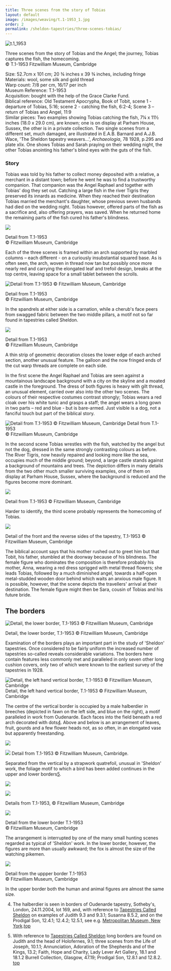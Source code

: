 ```yaml
---
title: Three scenes from the story of Tobias
layout: default
image: /images/weaving/t.1-1953_1.jpg
order: 2
permalink: /sheldon-tapestries/three-scenes-tobias/
---
```

![t.1_1953](/images/weaving/t.1-1953_1.jpg)

Three scenes from the story of Tobias and the Angel; the journey, Tobias captures the fish, the homecoming.  
© T.1-1953 Fitzwilliam Museum, Cambridge

Size: 52.7cm x 101 cm; 20 ¾ inches x 39 ¾ inches, including fringe  
Materials: wool, some silk and gold thread  
Warp count: 7/8 per cm, 16/17 per inch  
Museum Reference: T.1-1953  
Acquisition: bought with the help of the Grace Clarke Fund.  
Biblical reference: Old Testament Apocrypha, Book of Tobit, scene 1 - departure of Tobias, 5:16; scene 2 - catching the fish, 6:2-4; Scene 3 – return of Tobias and Angel, 11:9  
Similar pieces: Two examples showing Tobias catching the fish, 7¼ x 11½ inches (18.0 x 29.0 cm), are known; one is on display at Parham House, Sussex, the other is in a private collection. Two single scenes from a different set, much damaged, are illustrated in E.A.B. Barnard and A.J.B. Wace, 'The Sheldon tapestry weavers...', _Archaeologia_, 78 1928, p.295 and plate xlix. One shows Tobias and Sarah praying on their wedding night, the other Tobias anointing his father's blind eyes with the guts of the fish.

### Story

Tobias was told by his father to collect money deposited with a relative, a merchant in a distant town; before he went he was to find a trustworthy companion. That companion was the Angel Raphael and together with Tobias' dog they set out. Catching a large fish in the river Tigris they preserved its innards as medicine. When they reached their destination Tobias married the merchant's daughter, whose previous seven husbands had died on the wedding night. Tobias however, offered parts of the fish as a sacrifice and, also offering prayers, was saved. When he returned home the remaining parts of the fish cured his father's blindness.

![](/images/weaving/t.1-1953_8.jpg)

Detail from T.1-1953  
© Fitzwilliam Museum, Cambridge

Each of the three scenes is framed within an arch supported by marbled columns – each different - on a curiously insubstantial squared base. As is often seen, the arch, woven in thread now tan but possibly once more nearly red and carrying the elongated leaf and trefoil design, breaks at the top centre, leaving space for a small tablet between the scrolls.



![Detail from T.1-1953 © Fitzwilliam Museum, Cambridge](/images/weaving/t.1-1953_14.jpg)

Detail from T.1-1953  
© Fitzwilliam Museum, Cambridge

In the spandrels at either side is a carnation, while a cherub's face peers from swagged fabric between the two middle pillars, a motif not so far found in tapestries called Sheldon.



![](/images/weaving/t.1-1953_11.jpg)

Detail from T.1-1953  
© Fitzwilliam Museum, Cambridge

A thin strip of geometric decoration closes the lower edge of each arched section, another unusual feature. The galloon and the now fringed ends of the cut warp threads are complete on each side.  

In the first scene the Angel Raphael and Tobias are seen against a mountainous landscape background with a city on the skyline and a moated castle in the foreground. The dress of both figures is heavy with gilt thread, an unusual element, carried over also into the other two scenes. The colours of their respective costumes contrast strongly; Tobias wears a red cloak over his white tunic and grasps a staff; the angel wears a long gown in two parts – red and blue - but is bare-armed. Just visible is a dog, not a fanciful touch but part of the biblical story.

![Detail from T.1-1953 © Fitzwilliam Museum, Cambridge](/images/weaving/t.1-1953_3.jpg)
Detail from T.1-1953  
© Fitzwilliam Museum, Cambridge



In the second scene Tobias wrestles with the fish, watched by the angel but not the dog, dressed in the same strongly contrasting colours as before. The River Tigris, now heavily repaired and looking more like the sea, occupies much of the middle ground; beyond, a large castle stands against a background of mountains and trees. The depiction differs in many details from the two other much smaller surviving examples, one of them on display at Parham House, Sussex, where the background is reduced and the figures become more dominant.

![](/images/weaving/t.1-1953_4.jpg)

Detail from T.1-1953  © Fitzwilliam Museum, Cambridge

Harder to identify, the third scene probably represents the homecoming of Tobias.

![](/images/weaving/t.1-1953_5.jpg)

Detail of the front and the reverse sides of the tapestry, T.1-1953 © Fitzwilliam Museum, Cambridge

The biblical account says that his mother rushed out to greet him but that Tobit, his father, stumbled at the doorway because of his blindness. The female figure who dominates the composition is therefore probably his mother, Anna, wearing a red dress sprigged with metal thread flowers; she leads Tobias, followed by a much diminished angel, towards a half-open metal-studded wooden door behind which waits an anxious male figure. It is possible, however, that the scene depicts the travellers' arrival at their destination. The female figure might then be Sara, cousin of Tobias and his future bride.

The borders
-----------

![Detail, the lower border, T.1-1953 © Fitzwilliam Museum, Cambridge](/images/weaving/T.1-1953_15.jpg)

Detail, the lower border, T.1-1953 © Fitzwilliam Museum, Cambridge

Examination of the borders plays an important part in the study of 'Sheldon' tapestries. Once considered to be fairly uniform the increased number of tapestries so-called reveals considerable variations. The borders here contain features less commonly met and paralleled in only seven other long cushion covers, only two of which were known to the earliest survey of the tapestries in 1928.

![Detail, the left hand vertical border, T.1-1953 <br/>© Fitzwilliam Museum, Cambridge](/images/weaving/T.1-1953_16.jpg)
Detail, the left hand vertical border, T.1-1953 © Fitzwilliam Museum, Cambridge

The centre of the vertical border is occupied by a male halberdier in breeches (depicted in fawn on the left side, and blue on the right), a motif paralleled in work from Oudenarde. Each faces into the field beneath a red arch decorated with dots[4](#4). Above and below is an arrangement of leaves, fruit, gourds and a few flower heads not, as so often, in an elongated vase but apparently freestanding.

![](/images/weaving/t.1-1953_13.jpg)

![](/images/weaving/t.1-1953_9.jpg)
Detail from T.1-1953 © Fitzwilliam Museum, Cambridge.

Separated from the vertical by a strapwork quatrefoil, unusual in 'Sheldon' work, the foliage motif to which a bird has been added continues in the upper and lower borders[5](#5).

![](/images/weaving/t.1-1953_10.jpg)

![](/images/weaving/t.1-1953_6.jpg)

Details from T.1-1953, © Fitzwilliam Museum, Cambridge

![](/images/weaving/t.1-1953_11.jpg)

Detail from the lower border T.1-1953  
© Fitzwilliam Museum, Cambridge

The arrangement is interrupted by one of the many small hunting scenes regarded as typical of 'Sheldon' work. In the lower border, however, the figures are more than usually awkward; the fox is almost the size of the watching pikemen.

![](/images/weaving/t.1-1953_18.jpg)

Detail from the uppper border T.1-1953  
© Fitzwilliam Museum, Cambridge

In the upper border both the human and animal figures are almost the same size.

4. The halberdier is seen in borders of Oudenarde tapestry, Sotheby's, London, 24.11.2004, lot 169, and, with reference to [Tapestries Called Sheldon](http://www.tapestriescalledsheldon.info/p31_learn_complete.htm) on examples of Judith 9.3 and 9.3.1; Susanna 8.5.2, and on the Prodigal Son, 12.4.1; 12.4.2; 12.5.1, see e.g. [Metropolitan Museum, New York](http://www.metmuseum.org/collections/search-the-collections/227744).[top](#ref4)

5. With reference to [Tapestries Called Sheldon](http://www.tapestriescalledsheldon.info/p31_learn_complete.htm) long borders are found on Judith and the head of Holofernes, 9.1; three scenes from the Life of Joseph, 10.1.1; Annunciation, Adoration of the Shepherds and of the Kings, 13.2; Faith, Hope and Charity, Lady Lever Art Gallery, 18.1 and 18.1.2 Burrell Collection, Glasgow, 47.19; Prodigal Son, 12.8.1 and 12.8.2. [top](#ref5)
